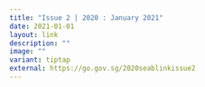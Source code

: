 ```yaml
---
title: "Issue 2 | 2020 : January 2021"
date: 2021-01-01
layout: link
description: ""
image: ""
variant: tiptap
external: https://go.gov.sg/2020seablinkissue2
---
```

